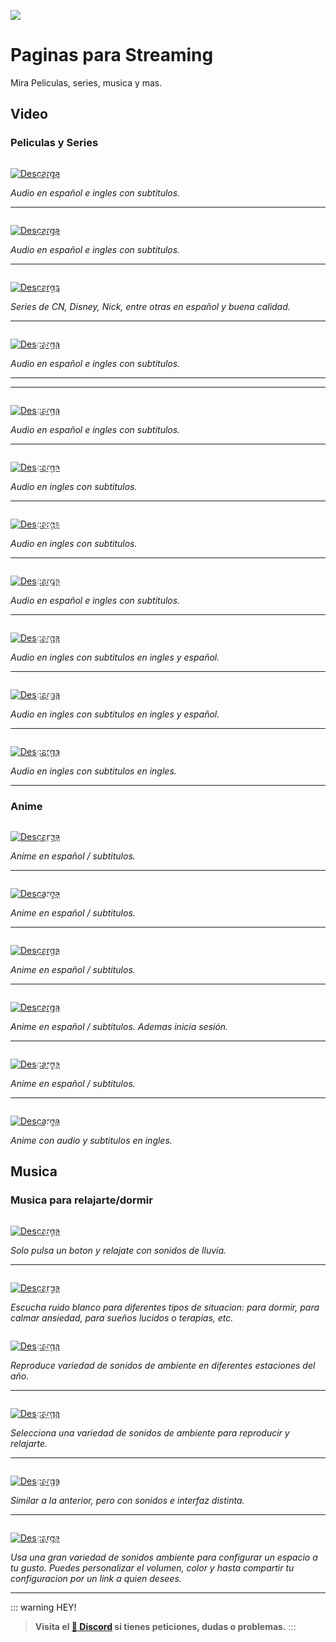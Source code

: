 ![](https://i.postimg.cc/tg35sScS/Paginas-streaming.png)
# Paginas para Streaming
Mira Peliculas, series, musica y mas.

## Video

### Peliculas y Series

<a href="https://cuevana.si/" target="_blank">
  <div style="position: relative; padding-top: 1em">
    <p style="position: absolute; top: 4px; left: 20px; font-size: 14px; color: white; text-indent: 20px">⭐ Cuevana 3</p>
    <img src="https://i.postimg.cc/HnDSpf2M/Mini-Descarga.png" alt="Descarga" />
  </div>
</a>      

<a href="/Tutoriales/navega-seguro">
  <Badge type="tip" text="Navega sin anuncios" />
</a>

*Audio en español e ingles con subtitulos.* 



---

<a href="https://www.cuevana2espanol.net/" target="_blank">
  <div style="position: relative; padding-top: 1em">
    <p style="position: absolute; top: 4px; left: 20px; font-size: 14px; color: white; text-indent: 20px">⭐ Cuevana 2</p>
    <img src="https://i.postimg.cc/HnDSpf2M/Mini-Descarga.png" alt="Descarga" />
  </div>
</a>

<a href="/Tutoriales/navega-seguro">
  <Badge type="tip" text="Navega sin anuncios" />
</a>

*Audio en español e ingles con subtitulos.*

---



<a href="https://www.lacartoons.com/" target="_blank">
  <div style="position: relative; padding-top: 1em">
    <p style="position: absolute; top: 4px; left: 20px; font-size: 14px; color: white; text-indent: 20px">⭐ LACartoons</p>
    <img src="https://i.postimg.cc/HnDSpf2M/Mini-Descarga.png" alt="Descarga" />
  </div>
</a>

<a href="/Tutoriales/navega-seguro">
  <Badge type="tip" text="Navega sin anuncios" />
</a>

*Series de CN, Disney, Nick, entre otras en español y buena calidad.*

---

<a href="https://pelisplusgo.vip/" target="_blank">
  <div style="position: relative; padding-top: 1em">
    <p style="position: absolute; top: 4px; left: 20px; font-size: 14px; color: white; text-indent: 20px">🤍 PelisPlus Go</p>
    <img src="https://i.postimg.cc/HnDSpf2M/Mini-Descarga.png" alt="Descarga" />
  </div>
</a>

<a href="/Tutoriales/navega-seguro">
  <Badge type="tip" text="Navega sin anuncios" />
</a>

*Audio en español e ingles con subtitulos.*

---
---

<a href="https://www17.pelisplushd.lat/" target="_blank">
  <div style="position: relative; padding-top: 1em">
    <p style="position: absolute; top: 4px; left: 20px; font-size: 14px; color: white; text-indent: 20px">🤍 PelisPlus</p>
    <img src="https://i.postimg.cc/HnDSpf2M/Mini-Descarga.png" alt="Descarga" />
  </div>
</a>

<a href="/Tutoriales/navega-seguro">
  <Badge type="tip" text="Navega sin anuncios" />
</a>

*Audio en español e ingles con subtitulos.*

---

<a href="https://seez.su/" target="_blank">
  <div style="position: relative; padding-top: 1em">
    <p style="position: absolute; top: 4px; left: 20px; font-size: 14px; color: white; text-indent: 20px">🤍 Seez</p>
    <img src="https://i.postimg.cc/HnDSpf2M/Mini-Descarga.png" alt="Descarga" />
  </div>
</a>

<a href="/Tutoriales/navega-seguro">
  <Badge type="tip" text="Navega sin anuncios" />
</a>

*Audio en ingles con subtitulos.*

---

<a href="https://kipflix.vercel.app/" target="_blank">
  <div style="position: relative; padding-top: 1em">
    <p style="position: absolute; top: 4px; left: 20px; font-size: 14px; color: white; text-indent: 20px">🤍 KipFlix</p>
    <img src="https://i.postimg.cc/HnDSpf2M/Mini-Descarga.png" alt="Descarga" />
  </div>
</a>

<a href="/Tutoriales/navega-seguro">
  <Badge type="tip" text="Navega sin anuncios" />
</a>

*Audio en ingles con subtitulos.*

---

<a href="https://goku.sx/home" target="_blank">
  <div style="position: relative; padding-top: 1em">
    <p style="position: absolute; top: 4px; left: 20px; font-size: 14px; color: white; text-indent: 20px">🤍 GOKU</p>
    <img src="https://i.postimg.cc/HnDSpf2M/Mini-Descarga.png" alt="Descarga" />
  </div>
</a>

<a href="/Tutoriales/navega-seguro">
  <Badge type="tip" text="Navega sin anuncios" />
</a>

*Audio en español e ingles con subtitulos.*

---

<a href="https://bingewatch.to/home" target="_blank">
  <div style="position: relative; padding-top: 1em">
    <p style="position: absolute; top: 4px; left: 20px; font-size: 14px; color: white; text-indent: 20px">🤍 BingeWatch</p>
    <img src="https://i.postimg.cc/HnDSpf2M/Mini-Descarga.png" alt="Descarga" />
  </div>
</a>

<a href="/Tutoriales/navega-seguro">
  <Badge type="tip" text="Navega sin anuncios" />
</a>

*Audio en ingles con subtitulos en ingles y español.*
   
---

<a href="https://sflix.to/home" target="_blank">
  <div style="position: relative; padding-top: 1em">
    <p style="position: absolute; top: 4px; left: 20px; font-size: 14px; color: white; text-indent: 20px">🤍 SFlix Movies/Series</p>
    <img src="https://i.postimg.cc/HnDSpf2M/Mini-Descarga.png" alt="Descarga" />
  </div>
</a>

<a href="/Tutoriales/navega-seguro">
  <Badge type="tip" text="Navega sin anuncios" />
</a>

*Audio en ingles con subtitulos en ingles y español.*

---

<a href="https://yesmovies.ag/" target="_blank">
  <div style="position: relative; padding-top: 1em">
    <p style="position: absolute; top: 4px; left: 20px; font-size: 14px; color: white; text-indent: 20px">🤍 Yesmovies</p>
    <img src="https://i.postimg.cc/HnDSpf2M/Mini-Descarga.png" alt="Descarga" />
  </div>
</a>

<a href="/Tutoriales/navega-seguro">
  <Badge type="tip" text="Navega sin anuncios" />
</a>

*Audio en ingles con subtitulos en ingles.*

---
  
### Anime 

<a href="https://monoschinos2.com/" target="_blank">
  <div style="position: relative; padding-top: 1em">
    <p style="position: absolute; top: 4px; left: 20px; font-size: 14px; color: white; text-indent: 20px">⭐ MonosChinos</p>
    <img src="https://i.postimg.cc/HnDSpf2M/Mini-Descarga.png" alt="Descarga" />
  </div>
</a>

<a href="/Tutoriales/navega-seguro">
  <Badge type="tip" text="Navega sin anuncios" />
</a>

*Anime en español / subtitulos.*

---

<a href="https://animefenix.tv/" target="_blank">
  <div style="position: relative; padding-top: 1em">
    <p style="position: absolute; top: 4px; left: 20px; font-size: 14px; color: white; text-indent: 20px">⭐ AnimeFenix</p>
    <img src="https://i.postimg.cc/HnDSpf2M/Mini-Descarga.png" alt="Descarga" />
  </div>
</a>

<a href="/Tutoriales/navega-seguro">
  <Badge type="tip" text="Navega sin anuncios" />
</a>

*Anime en español / subtitulos.*

---

<a href="https://latanime.org/" target="_blank">
  <div style="position: relative; padding-top: 1em">
    <p style="position: absolute; top: 4px; left: 20px; font-size: 14px; color: white; text-indent: 20px">⭐ Latanime</p>
    <img src="https://i.postimg.cc/HnDSpf2M/Mini-Descarga.png" alt="Descarga" />
  </div>
</a>

<a href="/Tutoriales/navega-seguro">
  <Badge type="tip" text="Navega sin anuncios" />
</a>

*Anime en español / subtitulos.*

---

<a href="https://www1.otakustv.com/" target="_blank">
  <div style="position: relative; padding-top: 1em">
    <p style="position: absolute; top: 4px; left: 20px; font-size: 14px; color: white; text-indent: 20px">⭐ OtakusTV</p>
    <img src="https://i.postimg.cc/HnDSpf2M/Mini-Descarga.png" alt="Descarga" />
  </div>
</a>

<a href="/Tutoriales/navega-seguro">
  <Badge type="tip" text="Navega sin anuncios" />
</a>

*Anime en español / subtitulos. Ademas inicia sesión.*

---

<a href="https://animeflv.io/" target="_blank">
  <div style="position: relative; padding-top: 1em">
    <p style="position: absolute; top: 4px; left: 20px; font-size: 14px; color: white; text-indent: 20px">🤍 AnimeFLV</p>
    <img src="https://i.postimg.cc/HnDSpf2M/Mini-Descarga.png" alt="Descarga" />
  </div>
</a>

<a href="/Tutoriales/navega-seguro">
  <Badge type="tip" text="Navega sin anuncios" />
</a>

*Anime en español / subtitulos.*
  
---

<a href="https://aniwave.to/home/" target="_blank">
  <div style="position: relative; padding-top: 1em">
    <p style="position: absolute; top: 4px; left: 20px; font-size: 14px; color: white; text-indent: 20px">⭐ AniwaveTV</p>
    <img src="https://i.postimg.cc/HnDSpf2M/Mini-Descarga.png" alt="Descarga" />
  </div>
</a>

<a href="/Tutoriales/navega-seguro">
  <Badge type="tip" text="Navega sin anuncios" />
</a>

*Anime con audio y subtitulos en ingles.*

## Musica 

### Musica para relajarte/dormir

<a href="https://www.rainymood.com/" target="_blank">
  <div style="position: relative; padding-top: 1em">
    <p style="position: absolute; top: 4px; left: 20px; font-size: 14px; color: white; text-indent: 20px">⭐ Rainy Mood</p>
    <img src="https://i.postimg.cc/HnDSpf2M/Mini-Descarga.png" alt="Descarga" />
  </div>
</a>

<a href="/Tutoriales/navega-seguro">
  <Badge type="tip" text="Navega sin anuncios" />
</a>

*Solo pulsa un boton y relajate con sonidos de lluvia.*

---

<a href="https://mynoise.net/" target="_blank">
  <div style="position: relative; padding-top: 1em">
    <p style="position: absolute; top: 4px; left: 20px; font-size: 14px; color: white; text-indent: 20px">⭐ Mynoise</p>
    <img src="https://i.postimg.cc/HnDSpf2M/Mini-Descarga.png" alt="Descarga" />
  </div>
</a>

<a href="/Tutoriales/navega-seguro">
  <Badge type="tip" text="Navega sin anuncios" />
</a>

*Escucha ruido blanco para diferentes tipos de situacion: para dormir, para calmar ansiedad, para sueños lucidos o terapias, etc.*


<a href="https://rainyscope.com/" target="_blank">
  <div style="position: relative; padding-top: 1em">
    <p style="position: absolute; top: 4px; left: 20px; font-size: 14px; color: white; text-indent: 20px">🤍 RainyScope</p>
    <img src="https://i.postimg.cc/HnDSpf2M/Mini-Descarga.png" alt="Descarga" />
  </div>
</a>

<a href="/Tutoriales/navega-seguro">
  <Badge type="tip" text="Navega sin anuncios" />
</a>

*Reproduce variedad de sonidos de ambiente en diferentes estaciones del año.* 

---

<a href="https://rainbowhunt.com/" target="_blank">
  <div style="position: relative; padding-top: 1em">
    <p style="position: absolute; top: 4px; left: 20px; font-size: 14px; color: white; text-indent: 20px">🤍 RainbowHunt</p>
    <img src="https://i.postimg.cc/HnDSpf2M/Mini-Descarga.png" alt="Descarga" />
  </div>
</a>

<a href="/Tutoriales/navega-seguro">
  <Badge type="tip" text="Navega sin anuncios" />
</a>

*Selecciona una variedad de sonidos de ambiente para reproducir y relajarte.*   

---

<a href="https://pluvior.com/" target="_blank">
  <div style="position: relative; padding-top: 1em">
    <p style="position: absolute; top: 4px; left: 20px; font-size: 14px; color: white; text-indent: 20px">🤍 Pluvior</p>
    <img src="https://i.postimg.cc/HnDSpf2M/Mini-Descarga.png" alt="Descarga" />
  </div>
</a>

<a href="/Tutoriales/navega-seguro">
  <Badge type="tip" text="Navega sin anuncios" />
</a>

*Similar a la anterior, pero con sonidos e interfaz distinta.*   
  
---

<a href="https://noises.online/" target="_blank">
  <div style="position: relative; padding-top: 1em">
    <p style="position: absolute; top: 4px; left: 20px; font-size: 14px; color: white; text-indent: 20px">🤍 Noises</p>
    <img src="https://i.postimg.cc/HnDSpf2M/Mini-Descarga.png" alt="Descarga" />
  </div>
</a>

<a href="/Tutoriales/navega-seguro">
  <Badge type="tip" text="Navega sin anuncios" />
</a>

*Usa una gran variedad de sonidos ambiente para configurar un espacio a tu gusto. Puedes personalizar el volumen, color y hasta compartir tu configuracion por un link a quien desees.* 


---

::: warning HEY!
> **Visita el [🚀 Discord](https://discord.gg/cua9Qvfvz5) si tienes peticiones, dudas o problemas.**
:::